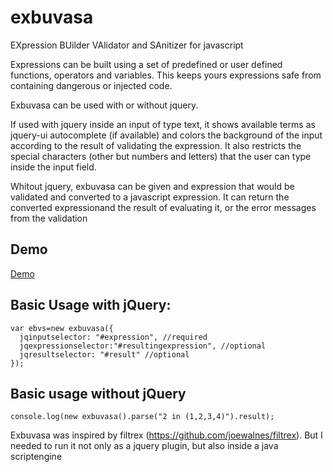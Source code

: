 # exbuvasa
EXpression BUilder VAlidator and SAnitizer for javascript

Expressions can be built using a set of predefined or user defined functions, operators and variables. This keeps yours expressions safe from containing dangerous or injected code. 

Exbuvasa can be used with or without jquery.

If used with jquery inside an input of type text, it shows available terms as jquery-ui autocomplete (if available) and colors the background of the input according to the result of validating the expression. It also restricts the special characters (other but numbers and letters) that the user can type inside the input field.

Whitout jquery, exbuvasa can be given and expression that would be validated and converted to a javascript expression. It can return the converted expressionand the result of evaluating it, or the error messages from the validation

## Demo 
[Demo](https://ngeltman.github.io/exbuvasa/demo.html)

## Basic Usage with jQuery:
~~~
var ebvs=new exbuvasa({
  jqinputselector: "#expression", //required
  jqexpressionselector:"#resultingexpression", //optional
  jqresultselector: "#result" //optional
});
~~~

## Basic usage without jQuery
~~~
console.log(new exbuvasa().parse("2 in (1,2,3,4)").result);
~~~

Exbuvasa was inspired by filtrex (https://github.com/joewalnes/filtrex). But I needed to run it not only as a jquery plugin, but also inside a java scriptengine
